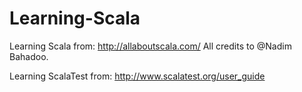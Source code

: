 # Learning-Scala
Learning Scala from: http://allaboutscala.com/
All credits to @Nadim Bahadoo.

Learning ScalaTest from: http://www.scalatest.org/user_guide